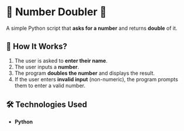 # 🔢 Number Doubler 🧮

A simple Python script that **asks for a number** and returns **double** of it.

## 📌 How It Works?
1. The user is asked to **enter their name**.
2. The user inputs a **number**.
3. The program **doubles the number** and displays the result.
4. If the user enters **invalid input** (non-numeric), the program prompts them to enter a valid number.

## 🛠 Technologies Used
- **Python**

